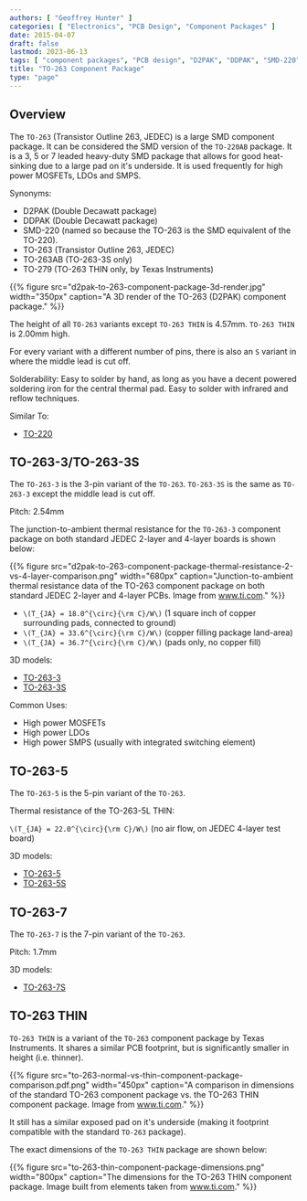 ```yaml
---
authors: [ "Geoffrey Hunter" ]
categories: [ "Electronics", "PCB Design", "Component Packages" ]
date: 2015-04-07
draft: false
lastmod: 2023-06-13
tags: [ "component packages", "PCB design", "D2PAK", "DDPAK", "SMD-220", "TO-263", "TO-263AB", "TO-279" ]
title: "TO-263 Component Package"
type: "page"
---
```


## Overview

The `TO-263` (Transistor Outline 263, JEDEC) is a large SMD component package. It can be considered the SMD version of the `TO-220AB` package. It is a 3, 5 or 7 leaded heavy-duty SMD package that allows for good heat-sinking due to a large pad on it's underside. It is used frequently for high power MOSFETs, LDOs and SMPS.

Synonyms:

* D2PAK (Double Decawatt package)
* DDPAK (Double Decawatt package)
* SMD-220 (named so because the TO-263 is the SMD equivalent of the TO-220).
* TO-263 (Transistor Outline 263, JEDEC)
* TO-263AB (TO-263-3S only)
* TO-279 (TO-263 THIN only, by Texas Instruments)

{{% figure src="d2pak-to-263-component-package-3d-render.jpg" width="350px" caption="A 3D render of the TO-263 (D2PAK) component package." %}}

The height of all `TO-263` variants except `TO-263 THIN` is 4.57mm. `TO-263 THIN` is 2.00mm high.

For every variant with a different number of pins, there is also an `S` variant in where the middle lead is cut off.

Solderability: Easy to solder by hand, as long as you have a decent powered soldering iron for the central thermal pad. Easy to solder with infrared and reflow techniques.

Similar To:

* [TO-220](../to-220-component-package)

## TO-263-3/TO-263-3S

The `TO-263-3` is the 3-pin variant of the `TO-263`. `TO-263-3S` is the same as `TO-263-3` except the middle lead is cut off.

Pitch: 2.54mm

The junction-to-ambient thermal resistance for the `TO-263-3` component package on both standard JEDEC 2-layer and 4-layer boards is shown below:

{{% figure src="d2pak-to-263-component-package-thermal-resistance-2-vs-4-layer-comparison.png" width="680px" caption="Junction-to-ambient thermal resistance data of the TO-263 component package on both standard JEDEC 2-layer and 4-layer PCBs. Image from www.ti.com." %}}

* `\(T_{JA} = 18.0^{\circ}{\rm C}/W\)` (1 square inch of copper surrounding pads, connected to ground)
* `\(T_{JA} = 33.6^{\circ}{\rm C}/W\)` (copper filling package land-area)
* `\(T_{JA} = 36.7^{\circ}{\rm C}/W\)` (pads only, no copper fill)

3D models:

* [TO-263-3](http://www.3dcontentcentral.com/secure/download-model.aspx?catalogid=171&amp;id=168926)
* [TO-263-3S](http://www.3dcontentcentral.com/secure/download-model.aspx?catalogid=171&amp;id=168921)

Common Uses:

* High power MOSFETs
* High power LDOs
* High power SMPS (usually with integrated switching element)

## TO-263-5

The `TO-263-5` is the 5-pin variant of the `TO-263`.

Thermal resistance of the TO-263-5L THIN:

`\(T_{JA} = 22.0^{\circ}{\rm C}/W\)` (no air flow, on JEDEC 4-layer test board)

3D models:

* [TO-263-5](http://www.3dcontentcentral.com/secure/download-model.aspx?catalogid=171&amp;id=168928)
* [TO-263-5S](http://www.3dcontentcentral.com/secure/download-model.aspx?catalogid=171&amp;id=168927)

## TO-263-7

The `TO-263-7` is the 7-pin variant of the `TO-263`.

Pitch: 1.7mm

3D models:

* [TO-263-7S](http://www.3dcontentcentral.com/secure/download-model.aspx?catalogid=171&amp;id=167948)

## TO-263 THIN

`TO-263 THIN` is a variant of the `TO-263` component package by Texas Instruments. It shares a similar PCB footprint, but is significantly smaller in height (i.e. thinner).

{{% figure src="to-263-normal-vs-thin-component-package-comparison.pdf.png" width="450px" caption="A comparison in dimensions of the standard TO-263 component package vs. the TO-263 THIN component package. Image from www.ti.com." %}}

It still has a similar exposed pad on it's underside (making it footprint compatible with the standard `TO-263` package).

The exact dimensions of the `TO-263 THIN` package are shown below:

{{% figure src="to-263-thin-component-package-dimensions.png" width="800px" caption="The dimensions for the TO-263 THIN component package. Image built from elements taken from www.ti.com." %}}
